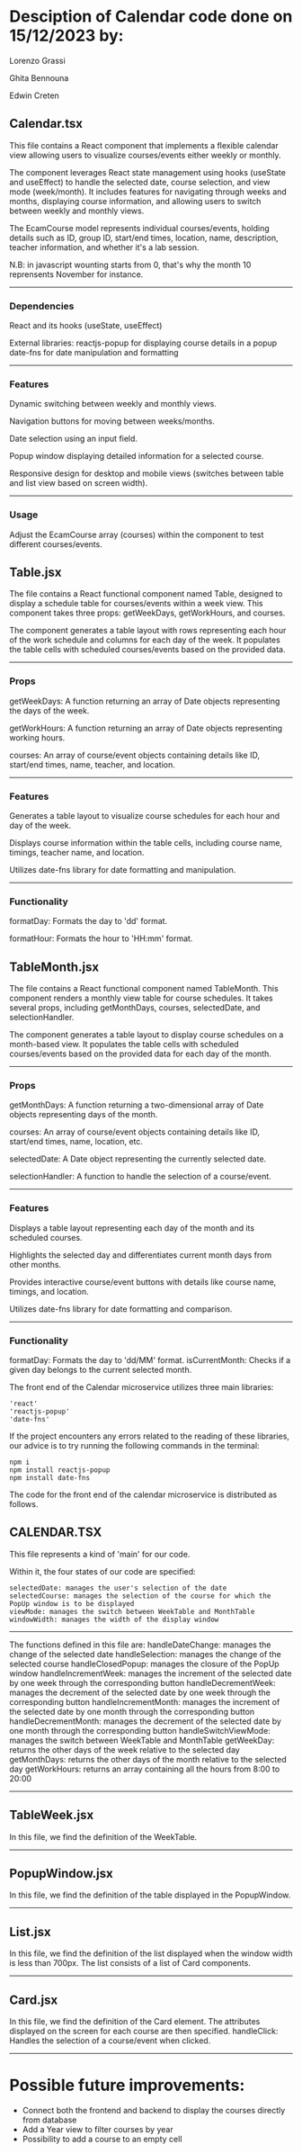 # Desciption of Calendar code done on 15/12/2023 by:

Lorenzo Grassi

Ghita Bennouna

Edwin Creten

## Calendar.tsx
This file contains a React component that implements a flexible calendar view allowing users to visualize courses/events either weekly or monthly.

The component leverages React state management using hooks (useState and useEffect) to handle the selected date, course selection, and view mode (week/month). It includes features for navigating through weeks and months, displaying course information, and allowing users to switch between weekly and monthly views.

The EcamCourse model represents individual courses/events, holding details such as ID, group ID, start/end times, location, name, description, teacher information, and whether it's a lab session.

N.B: in javascript wounting starts from 0, that's why the month 10 reprensents November for instance.
____________
### Dependencies
React and its hooks (useState, useEffect)

External libraries:
  reactjs-popup for displaying course details in a popup
  date-fns for date manipulation and formatting
____________
### Features
Dynamic switching between weekly and monthly views.

Navigation buttons for moving between weeks/months.

Date selection using an input field.

Popup window displaying detailed information for a selected course.

Responsive design for desktop and mobile views (switches between table and list view based on screen width).
____________
### Usage
Adjust the EcamCourse array (courses) within the component to test different courses/events.


## Table.jsx
The file contains a React functional component named Table, designed to display a schedule table for courses/events within a week view. This component takes three props: getWeekDays, getWorkHours, and courses.

The component generates a table layout with rows representing each hour of the work schedule and columns for each day of the week. It populates the table cells with scheduled courses/events based on the provided data.
____________
### Props
getWeekDays: A function returning an array of Date objects representing the days of the week.

getWorkHours: A function returning an array of Date objects representing working hours.

courses: An array of course/event objects containing details like ID, start/end times, name, teacher, and location.
____________
### Features
Generates a table layout to visualize course schedules for each hour and day of the week.

Displays course information within the table cells, including course name, timings, teacher name, and location.

Utilizes date-fns library for date formatting and manipulation.
_________________
### Functionality
formatDay: Formats the day to 'dd' format.

formatHour: Formats the hour to 'HH:mm' format.


## TableMonth.jsx
The file contains a React functional component named TableMonth. This component renders a monthly view table for course schedules. It takes several props, including getMonthDays, courses, selectedDate, and selectionHandler.

The component generates a table layout to display course schedules on a month-based view. It populates the table cells with scheduled courses/events based on the provided data for each day of the month.
________
### Props
getMonthDays: A function returning a two-dimensional array of Date objects representing days of the month.

courses: An array of course/event objects containing details like ID, start/end times, name, location, etc.

selectedDate: A Date object representing the currently selected date.

selectionHandler: A function to handle the selection of a course/event.
____________
### Features
Displays a table layout representing each day of the month and its scheduled courses.

Highlights the selected day and differentiates current month days from other months.

Provides interactive course/event buttons with details like course name, timings, and location.

Utilizes date-fns library for date formatting and comparison.
______________
### Functionality

formatDay: Formats the day to 'dd/MM' format.
isCurrentMonth: Checks if a given day belongs to the current selected month.

The front end of the Calendar microservice utilizes three main libraries:

    'react'
    'reactjs-popup'
    'date-fns'

If the project encounters any errors related to the reading of these libraries, our advice is to try running the following commands in the terminal:

    npm i
    npm install reactjs-popup
    npm install date-fns

The code for the front end of the calendar microservice is distributed as follows.

## CALENDAR.TSX
This file represents a kind of 'main' for our code.

Within it, the four states of our code are specified:

    selectedDate: manages the user's selection of the date
    selectedCourse: manages the selection of the course for which the PopUp window is to be displayed
    viewMode: manages the switch between WeekTable and MonthTable
    windowWidth: manages the width of the display window
_____
The functions defined in this file are:
    handleDateChange: manages the change of the selected date
    handleSelection: manages the change of the selected course
    handleClosedPopup: manages the closure of the PopUp window
    handleIncrementWeek: manages the increment of the selected date by one week through the corresponding button
    handleDecrementWeek: manages the decrement of the selected date by one week through the corresponding button
    handleIncrementMonth: manages the increment of the selected date by one month through the corresponding button
    handleDecrementMonth: manages the decrement of the selected date by one month through the corresponding button
    handleSwitchViewMode: manages the switch between WeekTable and MonthTable
    getWeekDay: returns the other days of the week relative to the selected day
    getMonthDays: returns the other days of the month relative to the selected day
    getWorkHours: returns an array containing all the hours from 8:00 to 20:00
______

## TableWeek.jsx
In this file, we find the definition of the WeekTable.
_____
## PopupWindow.jsx
In this file, we find the definition of the table displayed in the PopupWindow.
_____
## List.jsx
In this file, we find the definition of the list displayed when the window width is less than 700px. The list consists of a list of Card components.
____
## Card.jsx
In this file, we find the definition of the Card element. The attributes displayed on the screen for each course are then specified.
handleClick: Handles the selection of a course/event when clicked.
______
# Possible future improvements:
* Connect both the frontend and backend to display the courses directly from database
* Add a Year view to filter courses by year
* Possibility to add a course to an empty cell
